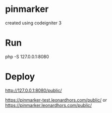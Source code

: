 # pinmarker
created using codeigniter 3

# Run
php -S 127.0.0.1:8080  

# Deploy
http://127.0.0.1:8080/public/

https://pinmarker-test.leonardhors.com/public/
or 
https://pinmarker.leonardhors.com/public/